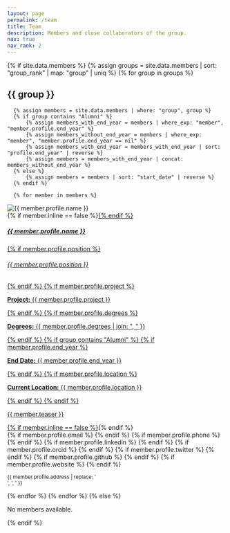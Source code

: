 ```yaml
---
layout: page
permalink: /team
title: Team
description: Members and close collaborators of the group.
nav: true
nav_rank: 2
---
```


{% if site.data.members %}
  {% assign groups = site.data.members | sort: "group_rank" | map: "group" | uniq %}
  {% for group in groups %}
  <h2>{{ group }}</h2>

      {% assign members = site.data.members | where: "group", group %}
      {% if group contains "Alumni" %}
          {% assign members_with_end_year = members | where_exp: "member", "member.profile.end_year" %}
          {% assign members_without_end_year = members | where_exp: "member", "member.profile.end_year == nil" %}
          {% assign members_with_end_year = members_with_end_year | sort: "profile.end_year" | reverse %}
          {% assign members = members_with_end_year | concat: members_without_end_year %}
      {% else %}
          {% assign members = members | sort: "start_date" | reverse %}
      {% endif %}
      
      {% for member in members %}
  <p>
      <div class="card {% if member.inline == false %}hoverable{% endif %}">
          <div class="row no-gutters">
              <div class="col-sm-4 col-md-3">
                  <img src="{{ '/assets/img/' | append: member.profile.image | relative_url }}" class="card-img img-fluid" alt="{{ member.profile.name }}" />
              </div>
              <div class="team col-sm-8 col-md-9">
                  <div class="card-body">
                      {% if member.inline == false %}<a href="{{ member.url | relative_url }}">{% endif %}
                      <h5 class="card-title">{{ member.profile.name }}</h5>
                      {% if member.profile.position %}<h6 class="card-subtitle mb-2 text-muted">{{ member.profile.position }}</h6>{% endif %}
                        {% if member.profile.project %}
                            <p class="card-text">
                                <strong>Project:</strong> {{ member.profile.project }}
                            </p>
                        {% endif %}
                      {% if member.profile.degrees %}
                          <p class="card-text">
                              <strong>Degrees:</strong> {{ member.profile.degrees | join: ", " }}
                          </p>
                      {% endif %}
                      {% if group contains "Alumni" %}
                          {% if member.profile.end_year %}
                              <p class="card-text">
                                  <strong>End Date:</strong> {{ member.profile.end_year }}
                              </p>
                          {% endif %}
                          {% if member.profile.location %}
                              <p class="card-text">
                                  <strong>Current Location:</strong> {{ member.profile.location }}
                              </p>
                          {% endif %}
                      {% endif %}
                      <p class="card-text">
                          {{ member.teaser }}
                      </p>
                      {% if member.inline == false %}</a>{% endif %}
                      <div class="contact-info">
                          {% if member.profile.email %}
                              <a href="mailto:{{ member.profile.email }}" class="card-link"><i class="fas fa-envelope"></i></a>
                          {% endif %}
                          {% if member.profile.phone %}
                              <a href="tel:{{ member.profile.phone }}" class="card-link"><i class="fas fa-phone"></i></a>
                          {% endif %}
                          {% if member.profile.linkedin %}
                              <a href="https://linkedin.com/in/{{ member.profile.linkedin }}/" class="card-link" target="_blank"><i class="fab fa-linkedin"></i></a>
                          {% endif %}
                          {% if member.profile.orcid %}
                              <a href="https://orcid.org/{{ member.profile.orcid }}" class="card-link" target="_blank"><i class="fab fa-orcid"></i></a>
                          {% endif %}
                          {% if member.profile.twitter %}
                              <a href="https://twitter.com/{{ member.profile.twitter }}" class="card-link" target="_blank"><i class="fab fa-twitter"></i></a>
                          {% endif %}
                          {% if member.profile.github %}
                              <a href="https://github.com/{{ member.profile.github }}" class="card-link" target="_blank"><i class="fab fa-github"></i></a>
                          {% endif %}
                          {% if member.profile.website %}
                              <a href="{{ member.profile.website }}" class="card-link" target="_blank"><i class="fas fa-globe"></i></a>
                          {% endif %}
                      </div>
                      <p class="card-text">
                          <small class="text-muted"><i class="fas fa-thumbtack"></i> {{ member.profile.address | replace: '<br />', ', ' }}</small>
                      </p>
                  </div>
              </div>
          </div>
      </div>
  </p>
      {% endfor %}
  {% endfor %}
{% else %}
  <p>No members available.</p>
{% endif %}
